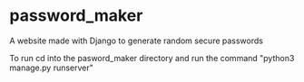 # password_maker
A website made with Django to generate random secure passwords

To run cd into the pasword_maker directory and run the command "python3 manage.py runserver"
